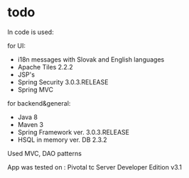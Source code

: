 # todo

In code is used:

for UI:
- i18n messages with Slovak and English languages
- Apache Tiles 2.2.2 
- JSP's
- Spring Security 3.0.3.RELEASE
- Spring MVC

for backend&general:
- Java 8
- Maven 3
- Spring Framework ver. 3.0.3.RELEASE
- HSQL in memory ver. DB 2.3.2


Used MVC, DAO patterns

App was tested on : Pivotal tc Server Developer Edition v3.1
